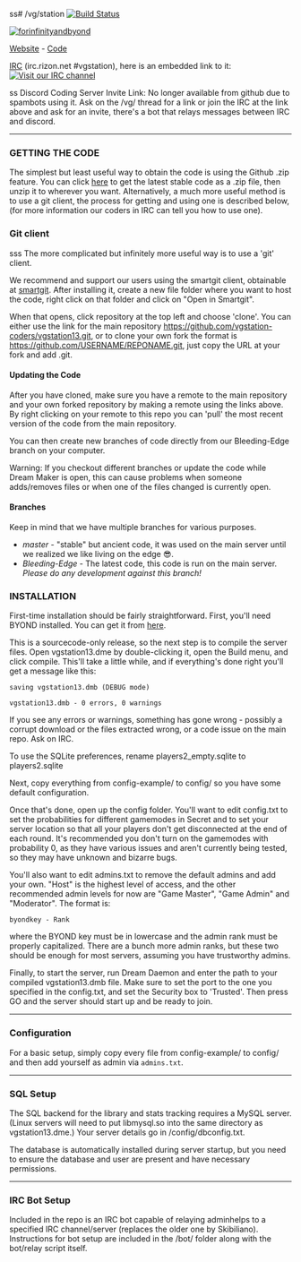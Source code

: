 ss# /vg/station [![Build Status](https://travis-ci.org/vgstation-coders/vgstation13.svg?branch=master)](https://travis-ci.org/vgstation-coders/vgstation13)

[![forinfinityandbyond](https://user-images.githubusercontent.com/5211576/29499758-4efff304-85e6-11e7-8267-62919c3688a9.gif)](https://www.reddit.com/r/SS13/comments/5oplxp/what_is_the_main_problem_with_byond_as_an_engine/dclbu1a)

[Website](http://ss13.moe) - [Code](https://github.com/vgstation-coders/vgstation13)

[IRC](irc://irc.rizon.net/vgstation) (irc.rizon.net #vgstation), here is an embedded link to it:  [![Visit our IRC channel](https://kiwiirc.com/buttons/irc.rizon.net/vgstation.png)](https://kiwiirc.com/client/irc.rizon.net/?nick=Newcomer|?&theme=basic#vgstation)

ss Discord Coding Server Invite Link:
No longer available from github due to spambots using it.
Ask on the /vg/ thread for a link or join the IRC at the link above and ask for an invite, there's a bot that relays messages between IRC and discord.

---

### GETTING THE CODE
The simplest but least useful way to obtain the code is using the Github .zip feature. You can click [here](https://github.com/vgstation-coders/vgstation13/archive/Bleeding-Edge.zip) to get the latest stable code as a .zip file, then unzip it to wherever you want. Alternatively, a much more useful method is to use a git client, the process for getting and using one is described below, (for more information our coders in IRC can tell you how to use one).

### Git client

sss The more complicated but infinitely more useful way is to use a 'git' client.

We recommend and support our users using the smartgit client, obtainable at [smartgit](http://www.syntevo.com/smartgit/). After installing it, create a new file folder where you want to host the code, right click on that folder and click on "Open in Smartgit".

When that opens, click repository at the top left and choose 'clone'. You can either use the link for the main repository https://github.com/vgstation-coders/vgstation13.git, or to clone your own fork the format is https://github.com/USERNAME/REPONAME.git, just copy the URL at your fork and add .git.

#### Updating the Code

After you have cloned, make sure you have a remote to the main repository and your own forked repository by making a remote using the links above. By right clicking on your remote to this repo you can 'pull' the most recent version of the code from the main repository.

You can then create new branches of code directly from our Bleeding-Edge branch on your computer.

Warning: If you checkout different branches or update the code while Dream Maker is open, this can cause problems when someone adds/removes files or when one of the files changed is currently open.

#### Branches

Keep in mind that we have multiple branches for various purposes.

* *master* - "stable" but ancient code, it was used on the main server until we realized we like living on the edge  :sunglasses:.
* *Bleeding-Edge* - The latest code, this code is run on the main server.  _Please do any development against this branch!_

### INSTALLATION

First-time installation should be fairly straightforward.  First, you'll need BYOND installed.  You can get it from [here](http://www.byond.com/).

This is a sourcecode-only release, so the next step is to compile the server files.  Open vgstation13.dme by double-clicking it, open the Build menu, and click compile.  This'll take a little while, and if everything's done right you'll get a message like this:

    saving vgstation13.dmb (DEBUG mode)

    vgstation13.dmb - 0 errors, 0 warnings

If you see any errors or warnings, something has gone wrong - possibly a corrupt download or the files extracted wrong, or a code issue on the main repo.  Ask on IRC.

To use the SQLite preferences, rename players2_empty.sqlite to players2.sqlite

Next, copy everything from config-example/ to config/ so you have some default configuration.

Once that's done, open up the config folder.  You'll want to edit config.txt to set the probabilities for different gamemodes in Secret and to set your server location so that all your players don't get disconnected at the end of each round.  It's recommended you don't turn on the gamemodes with probability 0, as they have various issues and aren't currently being tested, so they may have unknown and bizarre bugs.

You'll also want to edit admins.txt to remove the default admins and add your own.  "Host" is the highest level of access, and the other recommended admin levels for now are "Game Master", "Game Admin" and "Moderator".  The format is:

    byondkey - Rank

where the BYOND key must be in lowercase and the admin rank must be properly capitalized.  There are a bunch more admin ranks, but these two should be enough for most servers, assuming you have trustworthy admins.

Finally, to start the server, run Dream Daemon and enter the path to your compiled vgstation13.dmb file.  Make sure to set the port to the one you  specified in the config.txt, and set the Security box to 'Trusted'.  Then press GO and the server should start up and be ready to join.

---

### Configuration

For a basic setup, simply copy every file from config-example/ to config/ and then add yourself as admin via `admins.txt`.

---

### SQL Setup

The SQL backend for the library and stats tracking requires a MySQL server.  (Linux servers will need to put libmysql.so into the same directory as vgstation13.dme.)  Your server details go in /config/dbconfig.txt.

The database is automatically installed during server startup, but you need to ensure the database and user are present and have necessary permissions.

---

### IRC Bot Setup

Included in the repo is an IRC bot capable of relaying adminhelps to a specified IRC channel/server (replaces the older one by Skibiliano).  Instructions for bot setup are included in the /bot/ folder along with the bot/relay script itself.
